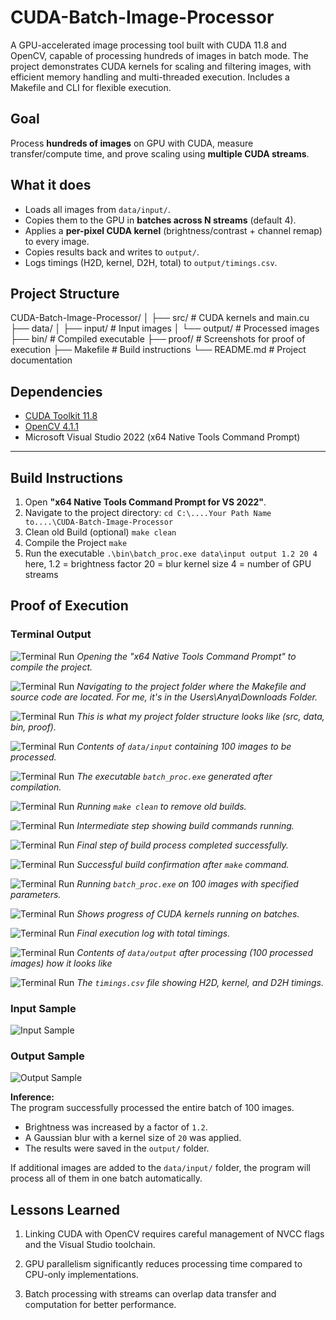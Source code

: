# CUDA-Batch-Image-Processor
A  GPU-accelerated image processing tool built with CUDA 11.8 and OpenCV, capable of processing hundreds of images in batch mode. The project demonstrates CUDA kernels for scaling and filtering images, with efficient memory handling and multi-threaded execution. Includes a Makefile and CLI for flexible execution.

## Goal
Process **hundreds of images** on GPU with CUDA, measure transfer/compute time, and prove scaling using **multiple CUDA streams**.

## What it does
- Loads all images from `data/input/`.
- Copies them to the GPU in **batches across N streams** (default 4).
- Applies a **per-pixel CUDA kernel** (brightness/contrast + channel remap) to every image.
- Copies results back and writes to `output/`.
- Logs timings (H2D, kernel, D2H, total) to `output/timings.csv`.

## **Project Structure**
CUDA-Batch-Image-Processor/
│
├── src/                # CUDA kernels and main.cu
├── data/
│   ├── input/          # Input images
│   └── output/         # Processed images
├── bin/                # Compiled executable
├── proof/              # Screenshots for proof of execution
├── Makefile            # Build instructions
└── README.md           # Project documentation


## **Dependencies**
- [CUDA Toolkit 11.8](https://developer.nvidia.com/cuda-11-8-0-download-archive)
- [OpenCV 4.1.1](https://opencv.org/releases/)
- Microsoft Visual Studio 2022 (x64 Native Tools Command Prompt)

---

## **Build Instructions**
1. Open **"x64 Native Tools Command Prompt for VS 2022"**.
2. Navigate to the project directory:
   ``` cd C:\....Your Path Name to....\CUDA-Batch-Image-Processor ```
3. Clean old Build (optional)
    ```make clean ```
4. Compile the Project
    ```make ```
5. Run the executable
    ```.\bin\batch_proc.exe data\input output 1.2 20 4 ```
    here, 
        1.2 = brightness factor
        20 = blur kernel size
        4 = number of GPU streams

## **Proof of Execution**
### Terminal Output
![Terminal Run](proof/Screenshot%20(1)%20Open_x64_Native_Tools.png)
*Opening the "x64 Native Tools Command Prompt" to compile the project.*




![Terminal Run](proof/Screenshot%20(2)%20Navigate_to_Path_of_the_Folder.png)
*Navigating to the project folder where the Makefile and source code are located. For me, it's in the Users\Anya\Downloads Folder.*

![Terminal Run](proof/Screenshot%20(3)_Project_Folder_Structure.png)
*This is what my project folder structure looks like (src, data, bin, proof).*

![Terminal Run](proof/Screenshot%20(4)%20Input_Folder_with%20many%20images.png)
*Contents of `data/input` containing 100 images to be processed.*

![Terminal Run](proof/Screenshot%20(5)_exe_file_generated%20after_running_Screenshot(7).png)
*The executable `batch_proc.exe` generated after compilation.*

![Terminal Run](proof/Screenshot%20(6)%20Terminal_Run_make_clean_cmd.png)
*Running `make clean` to remove old builds.*

![Terminal Run](proof/Screenshot%20(6.1).png)
*Intermediate step showing build commands running.*

![Terminal Run](proof/Screenshot%20(6.2).png)
*Final step of build process completed successfully.*

![Terminal Run](proof/Screenshot%20(7)%20Terminal_after_running_make_cmd.png)
*Successful build confirmation after `make` command.*

![Terminal Run](proof/Screenshot%20(8)%20Terminal_Run_of_executable.png)
*Running `batch_proc.exe` on 100 images with specified parameters.*

![Terminal Run](proof/Screenshot%20(8.1).png)
*Shows progress of CUDA kernels running on batches.*

![Terminal Run](proof/Screenshot%20(9)%20Final_Terminal_run.png)
*Final execution log with total timings.*

![Terminal Run](proof/Screenshot%20(10)%20How_output_folder_should_look_like.png)
*Contents of `data/output` after processing (100 processed images) how it looks like*

![Terminal Run](proof/Screenshot%20(11)%20Timings_csv.png)
*The `timings.csv` file showing H2D, kernel, and D2H timings.*


### Input Sample
![Input Sample](proof/before_img_1.png)
### Output Sample
![Output Sample](proof/after_img_1.png)

**Inference:**  
The program successfully processed the entire batch of 100 images.  
- Brightness was increased by a factor of `1.2`.  
- A Gaussian blur with a kernel size of `20` was applied.  
- The results were saved in the `output/` folder.  

If additional images are added to the `data/input/` folder, the program will process all of them in one batch automatically.




## **Lessons Learned**
1. Linking CUDA with OpenCV requires careful management of NVCC flags and the Visual Studio toolchain.

2. GPU parallelism significantly reduces processing time compared to CPU-only implementations.

3. Batch processing with streams can overlap data transfer and computation for better performance.





